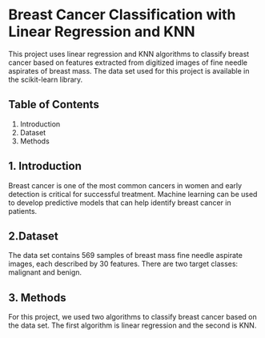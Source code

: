 # Breast Cancer Classification with Linear Regression and KNN
This project uses linear regression and KNN algorithms to classify breast cancer based on features extracted from digitized images of fine needle aspirates of breast mass. The data set used for this project is available in the scikit-learn library.

## <b>Table of Contents</b>
1. Introduction<br>
2. Dataset<br>
3. Methods<br>

## <b>1. Introduction </b>
Breast cancer is one of the most common cancers in women and early detection is critical for successful treatment. Machine learning can be used to develop predictive models that can help identify breast cancer in patients.


## <b> 2.Dataset </b>
The data set contains 569 samples of breast mass fine needle aspirate images, each described by 30 features. There are two target classes: malignant and benign.



## <b>3. Methods </b>
For this project, we used two algorithms to classify breast cancer based on the data set. The first algorithm is linear regression and the second is KNN.

